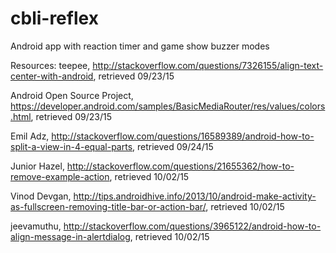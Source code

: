 # cbli-reflex
Android app with reaction timer and game show buzzer modes

Resources:
teepee, http://stackoverflow.com/questions/7326155/align-text-center-with-android, retrieved 09/23/15

Android Open Source Project, https://developer.android.com/samples/BasicMediaRouter/res/values/colors.html, retrieved 09/23/15

Emil Adz, http://stackoverflow.com/questions/16589389/android-how-to-split-a-view-in-4-equal-parts, retrieved 09/24/15

Junior Hazel, http://stackoverflow.com/questions/21655362/how-to-remove-example-action, retrieved 10/02/15

Vinod Devgan, http://tips.androidhive.info/2013/10/android-make-activity-as-fullscreen-removing-title-bar-or-action-bar/, retrieved 10/02/15

jeevamuthu, http://stackoverflow.com/questions/3965122/android-how-to-align-message-in-alertdialog, retrieved 10/02/15
